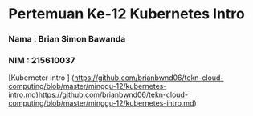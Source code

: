 # Pertemuan Ke-12 Kubernetes Intro

### Nama : Brian Simon Bawanda
### NIM  : 215610037

[Kuberneter Intro ] (https://github.com/brianbwnd06/tekn-cloud-computing/blob/master/minggu-12/kubernetes-intro.md)https://github.com/brianbwnd06/tekn-cloud-computing/blob/master/minggu-12/kubernetes-intro.md)
